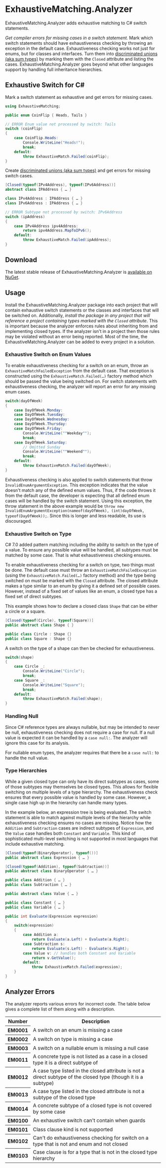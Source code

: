 # ExhaustiveMatching.Analyzer

ExhaustiveMatching.Analyzer adds exhaustive matching to C# switch statements.

*Get compiler errors for missing cases in a switch statement.* Mark which switch statements should have exhaustiveness checking by throwing an exception in the default case. Exhaustiveness checking works not just for enums, but for classes and interfaces. Turn them into [discriminated unions (aka sum types)](https://en.wikipedia.org/wiki/Tagged_union) by marking them with the `Closed` attribute and listing the cases. ExhaustiveMatching.Analyzer goes beyond what other languages support by handling full inheritance hierarchies.

## Exhaustive Switch for C\#

Mark a switch statement as exhaustive and get errors for missing cases.

```csharp
using ExhaustiveMatching;

public enum CoinFlip { Heads, Tails }

// ERROR Enum value not processed by switch: Tails
switch (coinFlip)
{
    case CoinFlip.Heads:
        Console.WriteLine("Heads!");
        break;
    default:
        throw ExhaustiveMatch.Failed(coinFlip);
}
```

Create [discriminated unions (aka sum types)](https://en.wikipedia.org/wiki/Tagged_union) and get errors for missing switch cases.

```csharp
[Closed(typeof(IPv4Address), typeof(IPv6Address))]
abstract class IPAddress { … }

class IPv4Address : IPAddress { … }
class IPv6Address : IPAddress { … }

// ERROR Subtype not processed by switch: IPv6Address
switch (ipAddress)
{
    case IPv4Address ipv4Address:
        return ipv4Address.MapToIPv6();
    default:
        throw ExhaustiveMatch.Failed(ipAddress);
}
```

## Download

The latest stable release of ExhaustiveMatching.Analyzer is [available on NuGet](https://www.nuget.org/packages/ExhaustiveMatching.Analyzer/).

## Usage

Install the ExhaustiveMatching.Analyzer package into each project that will contain exhaustive switch statements or the classes and interfaces that will be switched on. Additionally, *install the package in any project that will reference a project containing types marked with the `Closed` attribute*. This is important because the analyzer enforces rules about inheriting from and implementing closed types. If the analyzer isn't in a project then those rules may be violated without an error being reported. Most of the time, the ExhaustiveMatching.Analyzer can be added to every project in a solution.

### Exhaustive Switch on Enum Values

To enable exhaustiveness checking for a switch on an enum, throw an `ExhaustiveMatchFailedException` from the default case. That exception is constructed using the `ExhaustiveMatch.Failed(…)` factory method which should be passed the value being switched on. For switch statements with exhaustiveness checking, the analyzer will report an error for any missing enum cases.

```csharp
switch(dayOfWeek)
{
    case DayOfWeek.Monday:
    case DayOfWeek.Tuesday:
    case DayOfWeek.Wednesday:
    case DayOfWeek.Thursday:
    case DayOfWeek.Friday:
        Console.WriteLine(""Weekday"");
        break;
    case DayOfWeek.Saturday:
        // Omitted Sunday
        Console.WriteLine(""Weekend"");
        break;
    default:
        throw ExhaustiveMatch.Failed(dayOfWeek);
}
```

Exhaustiveness checking is also applied to switch statements that throw `InvalidEnumArgumentException`. This exception indicates that the value doesn't match any of the defined enum values. Thus, if the code throws it from the default case, the developer is expecting that all defined enum cases will be handled by the switch statement. Using this exception, the throw statement in the above example would be `throw new InvalidEnumArgumentException(nameof(dayOfWeek), (int)dayOfWeek, typeof(DayOfWeek));`. Since this is longer and less readable, its use is discouraged.

### Exhaustive Switch on Type

C# 7.0 added pattern matching including the ability to switch on the type of a value. To ensure any possible value will be handled, all subtypes must be matched by some case. That is what exhaustiveness checking ensures.

To enable exhaustiveness checking for a switch on type, two things must be done. The default case must throw an `ExhaustiveMatchFailedException` (using the `ExhaustiveMatch.Failed(…)` factory method) and the type being switched on must be marked with the `Closed` attribute. The closed attribute makes a type similar to an enum by giving it a defined set of possible cases. However, instead of a fixed set of values like an enum, a closed type has a fixed set of direct subtypes.

This example shows how to declare a closed class `Shape` that can be either a circle or a square.

```csharp
[Closed(typeof(Circle), typeof(Square))]
public abstract class Shape { }

public class Circle : Shape {}
public class Square : Shape {}
```

A switch on the type of a shape can then be checked for exhaustiveness.

```csharp
switch(shape)
{
    case Circle _:
        Console.WriteLine("Circle");
        break;
    case Square _:
        Console.WriteLine("Square");
        break;
    default:
        throw ExhaustiveMatch.Failed(shape);
}
```

### Handling Null

Since C# reference types are always nullable, but may be intended to never be null, exhaustiveness checking does not require a case for null. If a null value is expected it can be handled by a `case null:`. The analyzer will ignore this case for its analysis.

For nullable enum types, the analyzer requires that there be a `case null:` to handle the null value.

### Type Hierarchies

While a given closed type can only have its direct subtypes as cases, some of those subtypes may themselves be closed types. This allows for flexible switching on multiple levels of a type hierarchy. The exhaustiveness check ensures that every possible value is handled by some case. However, a single case high up in the hierarchy can handle many types.

In the example below, an expression tree is being evaluated. The switch statement is able to match against multiple levels of the hierarchy while exhaustiveness checking ensures no cases are missing. Notice how the `Addition` and `Subtraction` cases are indirect subtypes of `Expression`, and the `Value` case handles both `Constant` and `Variable`. This kind of sophisticated multi-level switching is not supported in most languages that include exhaustive matching.

```csharp
[Closed(typeof(BinaryOperator), typeof())]
public abstract class Expression { … }

[Closed(typeof(Addition), typeof(Subtraction))]
public abstract class BinaryOperator { … }

public class Addition { … }
public class Subtraction { … }

public abstract class Value { … }

public class Constant { … }
public class Variable { … }

public int Evaluate(Expression expression)
{
    switch(expression)
    {
        case Addition a:
            return Evaluate(a.Left) + Evaluate(a.Right);
        case Subtraction s:
            return Evaluate(s.Left) - Evaluate(s.Right);
        case Value v: // handles both Constant and Variable
            return v.GetValue();
        default:
            throw ExhaustiveMatch.Failed(expression);
    }
}
```

## Analyzer Errors

The analyzer reports various errors for incorrect code. The table below gives a complete list of them along with a description.

<table>
    <tr>
        <th>Number</th>
        <th>Description</th>
    </tr>
    <tr>
        <th>EM0001</th>
        <td>A switch on an enum is missing a case</td>
    </tr>
    <tr>
        <th>EM0002</th>
        <td>A switch on type is missing a case</td>
    </tr>
    <tr>
        <th>EM0003</th>
        <td>A switch on a nullable enum is missing a null case</td>
    </tr>
    <tr>
        <th>EM0011</th>
        <td>A concrete type is not listed as a case in a closed type it is a direct subtype of</td>
    </tr>
    <tr>
        <th>EM0012</th>
        <td>A case type listed in the closed attribute is not a direct subtype of the closed type (though it is a subtype)</td>
    </tr>
    <tr>
        <th>EM0013</th>
        <td>A case type listed in the closed attribute is not a subtype of the closed type</td>
    </tr>
    <tr>
        <th>EM0014</th>
        <td>A concrete subtype of a closed type is not covered by some case</td>
    </tr>
    <tr>
        <th>EM0100</th>
        <td>An exhaustive switch can't contain when guards</td>
    </tr>
    <tr>
        <th>EM0101</th>
        <td>Class clause kind is not supported</td>
    </tr>
    <tr>
        <th>EM0102</th>
        <td>Can't do exhaustiveness checking for switch on a type that is not and enum and not closed</td>
    </tr>
    <tr>
        <th>EM0103</th>
        <td>Case clause is for a type that is not in the closed type hierarchy</td>
    </tr>
</table>
